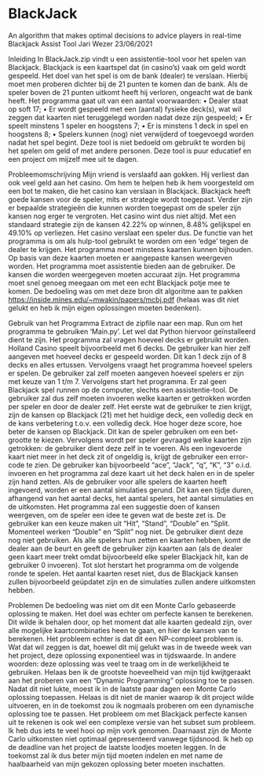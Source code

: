 # BlackJack
An algorithm that makes optimal decisions to advice players in real-time 
Blackjack Assist Tool
Jari Wezer										23/06/2021

Inleiding
In BlackJack.zip vindt u een assistentie-tool voor het spelen van Blackjack. 
Blackjack is een kaartspel dat (in casino’s) vaak om geld wordt gespeeld. Het doel van het spel is om de bank (dealer) te verslaan. Hierbij moet men proberen dichter bij de 21 punten te komen dan de bank. Als de speler boven de 21 punten uitkomt heeft hij verloren, ongeacht wat de bank heeft.
Het programma gaat uit van een aantal voorwaarden:
•	Dealer staat op soft 17;
•	Er wordt gespeeld met een (aantal) fysieke deck(s), wat wil zeggen dat kaarten niet teruggelegd worden nadat deze zijn gespeeld;
•	Er speelt minstens 1 speler en hoogstens 7;
•	Er is minstens 1 deck in spel en hoogstens 8;
•	Spelers kunnen (nog) niet verwijderd of toegevoegd worden nadat het spel begint.
Deze tool is niet bedoeld om gebruikt te worden bij het spelen om geld of met andere personen. Deze tool is puur educatief en een project om mijzelf mee uit te dagen.

Probleemomschrijving
Mijn vriend is verslaafd aan gokken. Hij verliest dan ook veel geld aan het casino. Om hem te helpen heb ik hem voorgesteld om een bot te maken, die het casino kan verslaan in Blackjack. Blackjack heeft goede kansen voor de speler, mits er strategie wordt toegepast. Verder zijn er bepaalde strategieën die kunnen worden toegepast om de speler zijn kansen nog erger te vergroten. Het casino wint dus niet altijd. Met een standaard strategie zijn de kansen 42.22% op winnen, 8.48% gelijkspel en 49.10% op verliezen. Het casino verslaat een speler dus. De functie van het programma is om als hulp-tool gebruikt te worden om een ‘edge’ tegen de dealer te krijgen.
Het programma moet minstens kaarten kunnen bijhouden. Op basis van deze kaarten moeten er aangepaste kansen weergeven worden. Het programma moet assistentie bieden aan de gebruiker. De kansen die worden weergegeven moeten accuraat zijn. Het programma moet snel genoeg meegaan om met een echt Blackjack potje mee te komen.
De bedoeling was om met deze bron dit algoritme aan te pakken https://inside.mines.edu/~mwakin/papers/mcbj.pdf (helaas was dit niet gelukt en heb ik mijn eigen oplossingen moeten bedenken).

Gebruik van het Programma
Extract de zipfile naar een map. Run om het programma te gebruiken ‘Main.py’. Let wel dat Python hiervoor geïnstalleerd dient te zijn.
Het programma zal vragen hoeveel decks er gebruikt worden. Holland Casino speelt bijvoorbeeld met 6 decks. De gebruiker kan hier zelf aangeven met hoeveel decks er gespeeld worden. Dit kan 1 deck zijn of 8 decks en alles ertussen. Vervolgens vraagt het programma hoeveel spelers er spelen. De gebruiker zal zelf moeten aangeven hoeveel spelers er zijn met keuze van 1 t/m 7. Vervolgens start het programma. Er zal geen Blackjack spel runnen op de computer, slechts een assistentie-tool. De gebruiker zal dus zelf moeten invoeren welke kaarten er getrokken worden per speler en door de dealer zelf. 
Het eerste wat de gebruiker te zien krijgt, zijn de kansen op Blackjack (21) met het huidige deck, een volledig deck en de kans verbetering t.o.v. een volledig deck. Hoe hoger deze score, hoe beter de kansen op Blackjack. Dit kan de speler gebruiken om een bet-grootte te kiezen. Vervolgens wordt per speler gevraagd welke kaarten zijn getrokken: de gebruiker dient deze zelf in te voeren. Als een ingevoerde kaart niet meer in het deck zit of ongeldig is, krijgt de gebruiker een error-code te zien. De gebruiker kan bijvoorbeeld “ace”, “Jack”, “q”, “K”, “3” o.i.d. invoeren en het programma zal deze kaart uit het deck halen en in de speler zijn hand zetten. Als de gebruiker voor alle spelers de kaarten heeft ingevoerd, worden er een aantal simulaties gerund. Dit kan een tijdje duren, afhangend van het aantal decks, het aantal spelers, het aantal simulaties en de uitkomsten. Het programma zal een suggestie doen of kansen weergeven, om de speler een idee te geven wat de beste zet is. De gebruiker kan een keuze maken uit “Hit”, “Stand”, “Double” en “Split. Momenteel werken “Double” en “Split” nog niet. De gebruiker dient deze nog niet gebruiken. Als alle spelers hun zetten en kaarten hebben, komt de dealer aan de beurt en geeft de gebruiker zijn kaarten aan (als de dealer geen kaart meer trekt omdat bijvoorbeeld elke speler Blackjack hit, kan de gebruiker 0 invoeren).
Tot slot herstart het programma om de volgende ronde te spelen. Het aantal kaarten reset niet, dus de Blackjack kansen zullen bijvoorbeeld geüpdatet zijn en de simulaties zullen andere uitkomsten hebben.

Problemen
De bedoeling was niet om dit een Monte Carlo gebaseerde oplossing te maken. Het doel was echter om perfecte kansen te berekenen. Dit wilde ik behalen door, op het moment dat alle kaarten gedeald zijn, over alle mogelijke kaartcombinaties heen te gaan, en hier de kansen van te berekenen. Het probleem echter is dat dit een NP-compleet probleem is. Wat dat wil zeggen is dat, hoewel dit mij gelukt was in de tweede week van het project, deze oplossing exponentieel was in tijdswaarde. In andere woorden: deze oplossing was veel te traag om in de werkelijkheid te gebruiken. Helaas ben ik de grootste hoeveelheid van mijn tijd kwijtgeraakt aan het proberen van een “Dynamic Programming” oplossing toe te passen. Nadat dit niet lukte, moest ik in de laatste paar dagen een Monte Carlo oplossing toepassen. Helaas is dit niet de manier waarop ik dit project wilde uitvoeren, en in de toekomst zou ik nogmaals proberen om een dynamische oplossing toe te passen. Het probleem om met Blackjack perfecte kansen uit te rekenen is ook wel een complexe versie van het subset sum probleem. Ik heb dus iets te veel hooi op mijn vork genomen. 
Daarnaast zijn de Monte Carlo uitkomsten niet optimaal gepresenteerd vanwege tijdsnood. Ik heb op de deadline van het project de laatste loodjes moeten leggen. In de toekomst zal ik dus beter mijn tijd moeten indelen en met name de haalbaarheid van mijn gekozen oplossing beter moeten inschatten.
 

 
